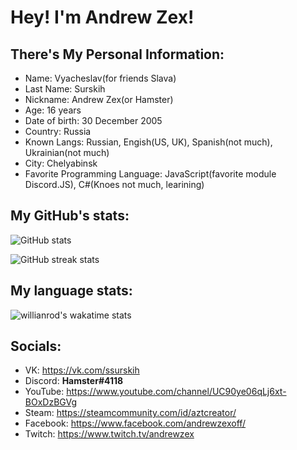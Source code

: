 # Hey! I'm Andrew Zex!
## There's My Personal Information:
- Name: Vyacheslav(for friends Slava)
- Last Name: Surskih
- Nickname: Andrew Zex(or Hamster)
- Age: 16 years
- Date of birth: 30 December 2005
- Country: Russia
- Known Langs: Russian, Engish(US, UK), Spanish(not much), Ukrainian(not much)
- City: Chelyabinsk
- Favorite Programming Language: JavaScript(favorite module Discord.JS), C#(Knoes not much, learining)

## My GitHub's stats:
![GitHub stats](https://github-readme-stats.vercel.app/api?username=Andrew-Zex&theme=tokyonight&show_icons=true)  

![GitHub streak stats](https://github-readme-streak-stats.herokuapp.com/?user=Andrew-Zex&theme=tokyonight&show_icons=true)  

## My language stats:

![willianrod's wakatime stats](https://github-readme-stats.vercel.app/api/wakatime?username=Andrew-Zex&theme=tokyonight&show_icons=true&layout=compact)

## Socials:
- VK: https://vk.com/ssurskih
- Discord: **Hamster#4118**
- YouTube: https://www.youtube.com/channel/UC90ye06qLj6xt-BOxDzBGVg
- Steam: https://steamcommunity.com/id/aztcreator/
- Facebook: https://www.facebook.com/andrewzexoff/
- Twitch: https://www.twitch.tv/andrewzex
